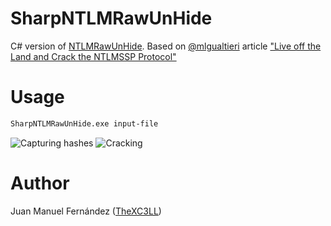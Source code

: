 # SharpNTLMRawUnHide
C# version of [NTLMRawUnHide](https://github.com/mlgualtieri/NTLMRawUnHide). Based on [@mlgualtieri](https://twitter.com/mlgualtieri) article ["Live off the Land and Crack the NTLMSSP Protocol"](https://www.mike-gualtieri.com/posts/live-off-the-land-and-crack-the-ntlmssp-protocol)

# Usage
```bash
SharpNTLMRawUnHide.exe input-file
```
![Capturing hashes](capture.jpg)
![Cracking](craking.jpg)

# Author
Juan Manuel Fernández ([TheXC3LL](https://twitter.com/TheXC3LL))





